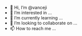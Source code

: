 - 👋 Hi, I’m @vanceji
- 👀 I’m interested in ...
- 🌱 I’m currently learning ...
- 💞️ I’m looking to collaborate on ...
- 📫 How to reach me ...

<!---
vanceji/vanceji is a ✨ special ✨ repository because its `README.md` (this file) appears on your GitHub profile.
You can click the Preview link to take a look at your changes.
--->
